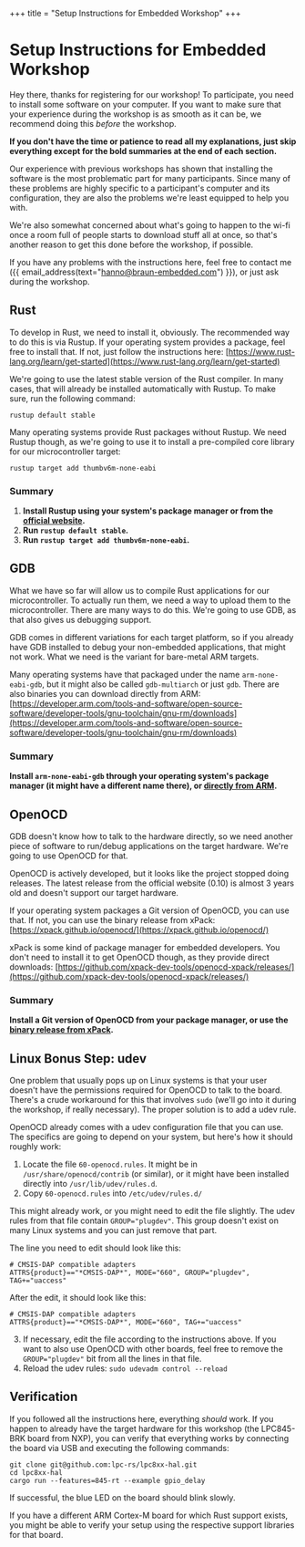 +++
title = "Setup Instructions for Embedded Workshop"
+++

# Setup Instructions for Embedded Workshop

Hey there, thanks for registering for our workshop! To participate, you need to install some software on your computer. If you want to make sure that your experience during the workshop is as smooth as it can be, we recommend doing this _before_ the workshop.

**If you don't have the time or patience to read all my explanations, just skip everything except for the bold summaries at the end of each section.**

Our experience with previous workshops has shown that installing the software is the most problematic part for many participants. Since many of these problems are highly specific to a participant's computer and its configuration, they are also the problems we're least equipped to help you with.

We're also somewhat concerned about what's going to happen to the wi-fi once a room full of people starts to download stuff all at once, so that's another reason to get this done before the workshop, if possible.

If you have any problems with the instructions here, feel free to contact me ({{ email_address(text="hanno@braun-embedded.com") }}), or just ask during the workshop.


## Rust

To develop in Rust, we need to install it, obviously. The recommended way to do this is via Rustup. If your operating system provides a package, feel free to install that. If not, just follow the instructions here: [https://www.rust-lang.org/learn/get-started](https://www.rust-lang.org/learn/get-started)

We're going to use the latest stable version of the Rust compiler. In many cases, that will already be installed automatically with Rustup. To make sure, run the following command:

```
rustup default stable
```

Many operating systems provide Rust packages without Rustup. We need Rustup though, as we're going to use it to install a pre-compiled core library for our microcontroller target:

```
rustup target add thumbv6m-none-eabi
```

### Summary

1. **Install Rustup using your system's package manager or from the [official website](https://www.rust-lang.org/learn/get-started).**
2. **Run `rustup default stable`.**
3. **Run `rustup target add thumbv6m-none-eabi`.**


## GDB

What we have so far will allow us to compile Rust applications for our microcontroller. To actually run them, we need a way to upload them to the microcontroller. There are many ways to do this. We're going to use GDB, as that also gives us debugging support.

GDB comes in different variations for each target platform, so if you already have GDB installed to debug your non-embedded applications, that might not work. What we need is the variant for bare-metal ARM targets.

Many operating systems have that packaged under the name `arm-none-eabi-gdb`, but it might also be called `gdb-multiarch` or just `gdb`. There are also binaries you can download directly from ARM: [https://developer.arm.com/tools-and-software/open-source-software/developer-tools/gnu-toolchain/gnu-rm/downloads](https://developer.arm.com/tools-and-software/open-source-software/developer-tools/gnu-toolchain/gnu-rm/downloads)

### Summary

**Install `arm-none-eabi-gdb` through your operating system's package manager (it might have a different name there), or [directly from ARM](https://developer.arm.com/tools-and-software/open-source-software/developer-tools/gnu-toolchain/gnu-rm/downloads).**


## OpenOCD

GDB doesn't know how to talk to the hardware directly, so we need another piece of software to run/debug applications on the target hardware. We're going to use OpenOCD for that.

OpenOCD is actively developed, but it looks like the project stopped doing releases. The latest release from the official website (0.10) is almost 3 years old and doesn't support our target hardware.

If your operating system packages a Git version of OpenOCD, you can use that. If not, you can use the binary release from xPack: [https://xpack.github.io/openocd/](https://xpack.github.io/openocd/)

xPack is some kind of package manager for embedded developers. You don't need to install it to get OpenOCD though, as they provide direct downloads: [https://github.com/xpack-dev-tools/openocd-xpack/releases/](https://github.com/xpack-dev-tools/openocd-xpack/releases/)

### Summary

**Install a Git version of OpenOCD from your package manager, or use the [binary release from xPack](https://github.com/xpack-dev-tools/openocd-xpack/releases/).**


## Linux Bonus Step: udev

One problem that usually pops up on Linux systems is that your user doesn't have the permissions required for OpenOCD to talk to the board. There's a crude workaround for this that involves `sudo` (we'll go into it during the workshop, if really necessary). The proper solution is to add a udev rule.

OpenOCD already comes with a udev configuration file that you can use. The specifics are going to depend on your system, but here's how it should roughly work:

1. Locate the file `60-openocd.rules`. It might be in `/usr/share/openocd/contrib` (or similar), or it might have been installed directly into `/usr/lib/udev/rules.d`.
2. Copy `60-openocd.rules` into `/etc/udev/rules.d/`

This might already work, or you might need to edit the file slightly. The udev rules from that file contain `GROUP="plugdev"`. This group doesn't exist on many Linux systems and you can just remove that part.

The line you need to edit should look like this:
```
# CMSIS-DAP compatible adapters
ATTRS{product}=="*CMSIS-DAP*", MODE="660", GROUP="plugdev", TAG+="uaccess"
```

After the edit, it should look like this:
```
# CMSIS-DAP compatible adapters
ATTRS{product}=="*CMSIS-DAP*", MODE="660", TAG+="uaccess"
```

3. If necessary, edit the file according to the instructions above. If you want to also use OpenOCD with other boards, feel free to remove the `GROUP="plugdev"` bit from all the lines in that file.
4. Reload the udev rules: `sudo udevadm control --reload`


## Verification

If you followed all the instructions here, everything _should_ work. If you happen to already have the target hardware for this workshop (the LPC845-BRK board from NXP), you can verify that everything works by connecting the board via USB and executing the following commands:

```
git clone git@github.com:lpc-rs/lpc8xx-hal.git
cd lpc8xx-hal
cargo run --features=845-rt --example gpio_delay
```

If successful, the blue LED on the board should blink slowly.

If you have a different ARM Cortex-M board for which Rust support exists, you might be able to verify your setup using the respective support libraries for that board.
